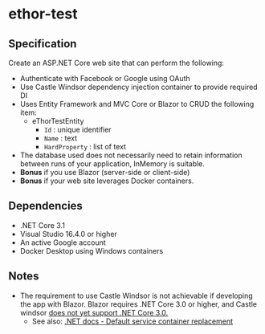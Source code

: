 # ethor-test

## Specification

Create an ASP.NET Core web site that can perform the following:

- Authenticate with Facebook or Google using OAuth
- Use Castle Windsor dependency injection container to provide required DI
- Uses Entity Framework and MVC Core or Blazor to CRUD the following item:
  - eThorTestEntity
    - `Id` : unique identifier
    - `Name` : text
    - `HardProperty` : list of text
- The database used does not necessarily need to retain information between runs
  of your application, InMemory is suitable.
- **Bonus** if you use Blazor (server-side or client-side)
- **Bonus** if your web site leverages Docker containers.

## Dependencies

- .NET Core 3.1
- Visual Studio 16.4.0 or higher
- An active Google account
- Docker Desktop using Windows containers

## Notes

- The requirement to use Castle Windsor is not achievable if developing the app
  with Blazor. Blazor requires .NET Core 3.0 or higher, and Castle windsor [does
  not yet support .NET Core 3.0.](https://github.com/castleproject/Windsor/issues/418)
  - See also: [.NET docs - Default service container replacement](https://docs.microsoft.com/en-us/aspnet/core/fundamentals/dependency-injection?view=aspnetcore-3.1#default-service-container-replacement)